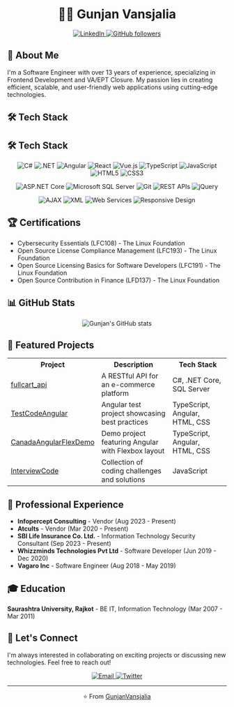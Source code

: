 <h1 align="center">👨‍💻 Gunjan Vansjalia</h1>

<p align="center">
  <a href="https://www.linkedin.com/in/gunjan-vansjalia-441b4135">
    <img src="https://img.shields.io/badge/LinkedIn-Connect-blue?style=for-the-badge&logo=linkedin" alt="LinkedIn">
  </a>
  <a href="https://github.com/GunjanVansjalia">
    <img src="https://img.shields.io/github/followers/GunjanVansjalia?label=Follow&style=for-the-badge" alt="GitHub followers">
  </a>
</p>

<h2>🚀 About Me</h2>

<p>
  I'm a Software Engineer with over 13 years of experience, specializing in Frontend Development and VA/EPT Closure. My passion lies in creating efficient, scalable, and user-friendly web applications using cutting-edge technologies.
</p>

<h2>🛠️ Tech Stack</h2>

<h2>🛠️ Tech Stack</h2>

<p align="center">
  <img src="https://img.shields.io/badge/C%23-239120?style=for-the-badge&logo=c-sharp&logoColor=white" alt="C#">
  <img src="https://img.shields.io/badge/.NET-512BD4?style=for-the-badge&logo=dotnet&logoColor=white" alt=".NET">
  <img src="https://img.shields.io/badge/Angular-DD0031?style=for-the-badge&logo=angular&logoColor=white" alt="Angular">
  <img src="https://img.shields.io/badge/React-20232A?style=for-the-badge&logo=react&logoColor=61DAFB" alt="React">
  <img src="https://img.shields.io/badge/Vue.js-4FC08D?style=for-the-badge&logo=vue.js&logoColor=white" alt="Vue.js">
  <img src="https://img.shields.io/badge/TypeScript-007ACC?style=for-the-badge&logo=typescript&logoColor=white" alt="TypeScript">
  <img src="https://img.shields.io/badge/JavaScript-F7DF1E?style=for-the-badge&logo=javascript&logoColor=black" alt="JavaScript">
  <img src="https://img.shields.io/badge/HTML5-E34F26?style=for-the-badge&logo=html5&logoColor=white" alt="HTML5">
  <img src="https://img.shields.io/badge/CSS3-1572B6?style=for-the-badge&logo=css3&logoColor=white" alt="CSS3">
</p>

<p align="center">
  <img src="https://img.shields.io/badge/ASP.NET_Core-5C2D91?style=for-the-badge&logo=.net&logoColor=white" alt="ASP.NET Core">
  <img src="https://img.shields.io/badge/Microsoft_SQL_Server-CC2927?style=for-the-badge&logo=microsoft-sql-server&logoColor=white" alt="Microsoft SQL Server">
  <img src="https://img.shields.io/badge/Git-F05032?style=for-the-badge&logo=git&logoColor=white" alt="Git">
  <img src="https://img.shields.io/badge/REST_APIs-009688?style=for-the-badge&logo=fastapi&logoColor=white" alt="REST APIs">
  <img src="https://img.shields.io/badge/jQuery-0769AD?style=for-the-badge&logo=jquery&logoColor=white" alt="jQuery">
</p>

<p align="center">
  <img src="https://img.shields.io/badge/AJAX-4285F4?style=for-the-badge&logo=google-chrome&logoColor=white" alt="AJAX">
  <img src="https://img.shields.io/badge/XML-777BB4?style=for-the-badge&logo=xml&logoColor=white" alt="XML">
  <img src="https://img.shields.io/badge/Web_Services-FF6C37?style=for-the-badge&logo=postman&logoColor=white" alt="Web Services">
  <img src="https://img.shields.io/badge/Responsive_Design-61DAFB?style=for-the-badge&logo=responsive-design&logoColor=white" alt="Responsive Design">
</p>

<h2>🏆 Certifications</h2>

<ul>
  <li>Cybersecurity Essentials (LFC108) - The Linux Foundation</li>
  <li>Open Source License Compliance Management (LFC193) - The Linux Foundation</li>
  <li>Open Source Licensing Basics for Software Developers (LFC191) - The Linux Foundation</li>
  <li>Open Source Contribution in Finance (LFD137) - The Linux Foundation</li>
</ul>

<h2>📊 GitHub Stats</h2>

<p align="center">
  <img src="https://github-readme-stats.vercel.app/api?username=GunjanVansjalia&show_icons=true&theme=radical" alt="Gunjan's GitHub stats">
</p>

<h2>🌟 Featured Projects</h2>

<table>
  <tr>
    <th>Project</th>
    <th>Description</th>
    <th>Tech Stack</th>
  </tr>
  <tr>
    <td><a href="https://github.com/GunjanVansjalia/fullcart_api">fullcart_api</a></td>
    <td>A RESTful API for an e-commerce platform</td>
    <td>C#, .NET Core, SQL Server</td>
  </tr>
  <tr>
    <td><a href="https://github.com/GunjanVansjalia/TestCodeAngular">TestCodeAngular</a></td>
    <td>Angular test project showcasing best practices</td>
    <td>TypeScript, Angular, HTML, CSS</td>
  </tr>
  <tr>
    <td><a href="https://github.com/GunjanVansjalia/CanadaAngularFlexDemo">CanadaAngularFlexDemo</a></td>
    <td>Demo project featuring Angular with Flexbox layout</td>
    <td>TypeScript, Angular, HTML, CSS</td>
  </tr>
  <tr>
    <td><a href="https://github.com/GunjanVansjalia/InterviewCode">InterviewCode</a></td>
    <td>Collection of coding challenges and solutions</td>
    <td>JavaScript</td>
  </tr>
</table>

<h2>💼 Professional Experience</h2>

<ul>
  <li><strong>Infopercept Consulting</strong> - Vendor (Aug 2023 - Present)</li>
  <li><strong>Atcults</strong> - Vendor (Mar 2020 - Present)</li>
  <li><strong>SBI Life Insurance Co. Ltd.</strong> - Information Technology Security Consultant (Sep 2023 - Present)</li>
  <li><strong>Whizzminds Technologies Pvt Ltd</strong> - Software Developer (Jun 2019 - Dec 2020)</li>
  <li><strong>Vagaro Inc</strong> - Software Engineer (Aug 2018 - May 2019)</li>
</ul>

<h2>🎓 Education</h2>

<p><strong>Saurashtra University, Rajkot</strong> - BE IT, Information Technology (Mar 2007 - Mar 2011)</p>

<h2>🤝 Let's Connect</h2>

<p>I'm always interested in collaborating on exciting projects or discussing new technologies. Feel free to reach out!</p>

<p align="center">
  <a href="mailto:">
    <img src="https://img.shields.io/badge/Email-D14836?style=for-the-badge&logo=gmail&logoColor=white" alt="Email">
  </a>
  <a href="https://twitter.com/yourusername">
    <img src="https://img.shields.io/badge/Twitter-1DA1F2?style=for-the-badge&logo=twitter&logoColor=white" alt="Twitter">
  </a>
</p>

<hr>

<p align="center">⭐️ From <a href="https://github.com/GunjanVansjalia">GunjanVansjalia</a></p>
